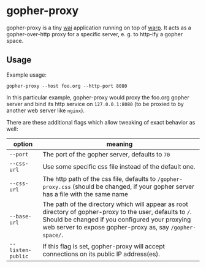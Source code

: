 # gopher-proxy

gopher-proxy is a tiny [wai](https://hackage.haskell.org/package/wai) application running on top of [warp](https://hackage.haskell.org/package/warp). It acts as a gopher-over-http proxy for a specific server, e. g. to http-ify a gopher space.

## Usage

Example usage:

    gopher-proxy --host foo.org --http-port 8080

In this particular example, gopher-proxy would proxy the foo.org gopher server and bind its http service on `127.0.0.1:8080` (to be proxied to by another web server like `nginx`).

There are these additional flags which allow tweaking of exact behavior as well:

option            | meaning
------------------|--------------------------------------------------------------------------------------------------------
`--port`          | The port of the gopher server, defaults to `70`
`--css-url`       | Use some specific css file instead of the default one.
`--css-url`       | The http path of the css file, defaults to `/gopher-proxy.css` (should be changed, if your gopher server has a file with the same name
`--base-url`      | The path of the directory which will appear as root directory of gopher-proxy to the user, defaults to `/`. Should be changed if you configured your proxying web server to expose gopher-proxy as, say `/gopher-space/`.
`--listen-public` | If this flag is set, gopher-proxy will accept connections on its public IP address(es).
